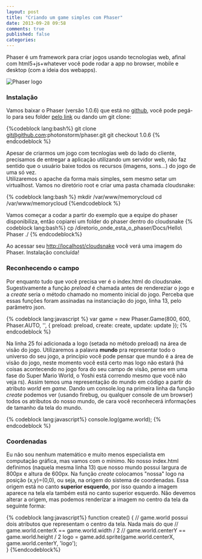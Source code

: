 ```yaml
---
layout: post
title: "Criando um game simples com Phaser"
date: 2013-09-28 09:58
comments: true
published: false 
categories: 
---
```


Phaser é um framework para criar jogos usando tecnologias web, afinal com html5+js+whatever você pode rodar a app no browser, mobile e desktop (com a ideia dos webapps). 

![Phaser logo](http://www.photonstorm.com/wp-content/uploads/2013/04/phaser-logo-small.png)

### Instalação 

Vamos baixar o Phaser (versão 1.0.6) que está no [github](http://github.com/photonstorm/phaser), você pode pegá-lo para seu folder [pelo link](https://github.com/photonstorm/phaser/archive/1.0.6.tar.gz) ou dando um git clone: 

{%codeblock lang:bash%}
git clone git@github.com:photonstorm/phaser.git
git checkout 1.0.6
{% endcodeblock %}

Apesar de criarmos um jogo com tecnlogias web do lado do cliente, precisamos de entregar a aplicação utilizando um servidor web, não faz sentido que o usuário baixe todos os recursos (imagens, sons...) do jogo de uma só vez.  
Utilizaremos o apache da forma mais simples, sem mesmo setar um virtualhost. Vamos no diretório root e criar uma pasta chamada cloudsnake: 

{% codeblock lang:bash %}
mkdir /var/www/memorycloud 
cd /var/www/memorycloud
{%endcodeblock %} 

Vamos começar a codar a partir do exemplo que a equipe do phaser disponibiliza, então copiarei um folder do phaser dentro do cloudsnake 
{% codeblock lang:bash%}
cp /diretorio_onde_esta_o_phaser/Docs/Hello\ Phaser ./
{% endcodeblock%}

Ao acessar seu [http://localhost/cloudsnake](http://localhost/cloudsnake) você verá uma imagem do Phaser. Instalação concluída! 

### Reconhecendo o campo
Por enquanto tudo que você precisa ver é o index.html do cloudsnake. Sugestivamente a função *preload* é chamada antes de rendereziar o jogo e a *create* seria o método chamado no momento inicial do jogo. Perceba que essas funções foram assinadas na instanciação do jogo, linha 13, pelo parâmetro json.   

{% codeblock  lang:javascript %}
var game = new Phaser.Game(800, 600, Phaser.AUTO, '', { preload: preload, create: create, update: update });
{% endcodeblock %}

Na linha 25 foi adicionada a logo (setada no método preload) na área de visão do jogo. Utilizaremos a palavra **mundo** pra representar todo o universo do seu jogo, a princípio você pode pensar que mundo é a área de visão do jogo, neste momento você está certo mas logo não estará (há coisas acontecendo no jogo fora do seu campo de visão, pense em uma fase do Super Mario World, o Yoshi está correndo mesmo que você não veja rs). Assim temos uma representação do mundo em código a partir do atributo *world* em *game*. Dando um console.log na primeira linha da função *create* podemos ver (usando firebug, ou qualquer console de um browser) todos os atributos do nosso mundo, de cara você reconhecerá informações de tamanho da tela do mundo.   

{% codeblock lang:javascript%}
console.log(game.world); 
{% endcodeblock %}

### Coordenadas

Eu não sou nenhum matemático e muito menos especialista em computação gráfica, mas vamos com o mínimo. No nosso index.html definimos (naquela mesma linha 13) que nosso mundo possui largura de 800px e altura de 600px.
Na função *create* colocamos "nossa" logo na posição (x,y)=(0,0), ou seja, na origem do sistema de coordenadas. Essa origem está no canto **superior esquerdo**, por isso quando a imagem aparece na tela ela também está no canto superior esquerdo. Não devemos alterar a origem, mas podemos renderizar a imagem no centro da tela da seguinte forma: 

{% codeblock lang:javascript%}
function create() {
    // game.world possui dois atributos que representam o centro da tela. Nada mais do que 
    // game.world.centerX == game.world.width / 2 
    // game.world.centerY == game.world.height / 2 
    logo = game.add.sprite(game.world.centerX, game.world.centerY, 'logo');   
}
{%endcodeblock%}


